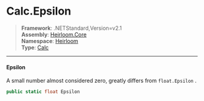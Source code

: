 # Calc.Epsilon

> **Framework**: .NETStandard,Version=v2.1  
> **Assembly**: [Heirloom.Core][0]  
> **Namespace**: [Heirloom][0]  
> **Type**: [Calc][1]

--------------------------------------------------------------------------------

#### Epsilon

A small number almost considered zero, greatly differs from `float.Epsilon` .

```cs
public static float Epsilon
```

[0]: ../Heirloom.Core.md
[1]: Heirloom.Calc.md

